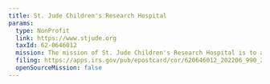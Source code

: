 ```yaml
---
title: St. Jude Children's Research Hospital
params:
  type: NonProfit
  link: https://www.stjude.org
  taxId: 62-0646012
  mission: The mission of St. Jude Children's Research Hospital is to advance cures, and means of prevention, for pediatic catastrophic diseases through research and treatment. Consistent with the vision of our founder Danny Thomas, no child is denied treatment based on race, religion or a family's ability to pay.
  filing: https://apps.irs.gov/pub/epostcard/cor/620646012_202206_990_2023061221434992.pdf
  openSourceMission: false
---
```

